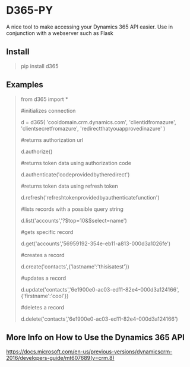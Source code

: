 # D365-PY
A nice tool to make accessing your Dynamics 365 API easier. Use in conjunction with a webserver such as Flask

## Install
> pip install d365

## Examples

>from d365 import *
>
>#initializes connection
>
>d = d365(
>    'cooldomain.crm.dynamics.com',
>    'clientidfromazure',
>    'clientsecretfromazure',
>    'redirectthatyouapprovedinazure'
>    )
>
>#returns authorization url
>
>d.authorize()
>
>#returns token data using authorization code
>
>d.authenticate('codeprovidedbytheredirect')
>
>#returns token data using refresh token
>
>d.refresh('refreshtokenprovidedbyauthenticatefunction')
>
>#lists records with a possible query string
>
>d.list('accounts','?\$top=10&$select=name')
>
>#gets specific record
>
>d.get('accounts','56959192-354e-eb11-a813-000d3a1026fe')
>
>#creates a record
>
>d.create('contacts',{'lastname':'thisisatest'})
>
>#updates a record
>
>d.update('contacts','6e1900e0-ac03-ed11-82e4-000d3a124166',{'firstname':'cool'})
>
>#deletes a record
>
>d.delete('contacts','6e1900e0-ac03-ed11-82e4-000d3a124166')

## More Info on How to Use the Dynamics 365 API
https://docs.microsoft.com/en-us/previous-versions/dynamicscrm-2016/developers-guide/mt607689(v=crm.8)
